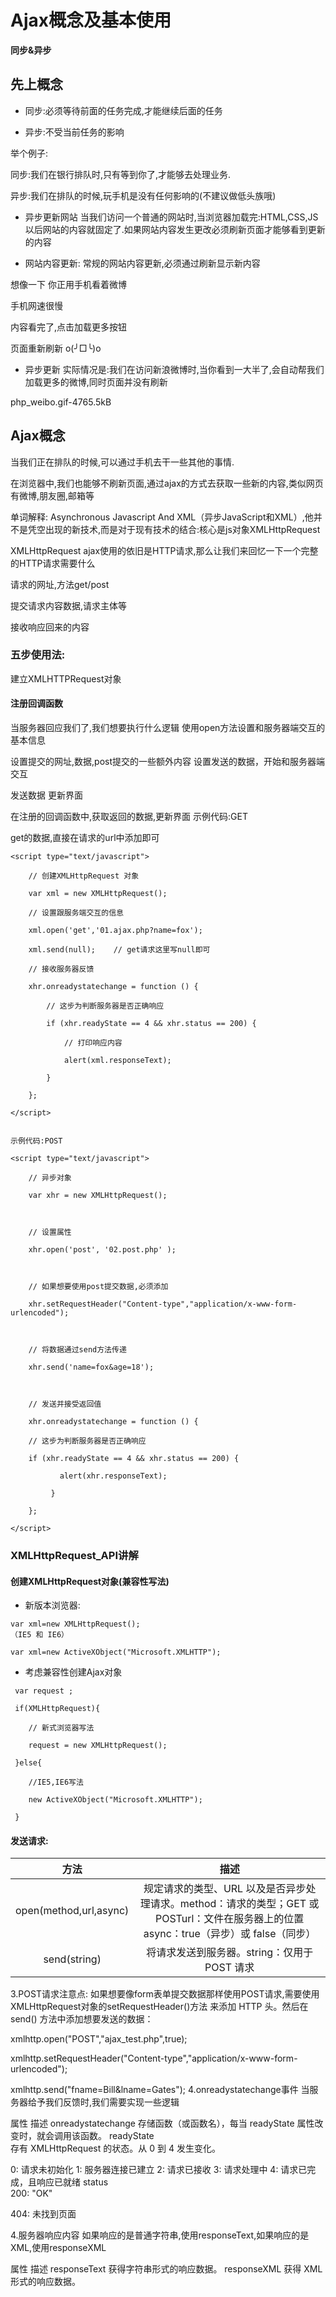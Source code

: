 # Ajax概念及基本使用

**同步&异步**
## 先上概念

* 同步:必须等待前面的任务完成,才能继续后面的任务

* 异步:不受当前任务的影响

举个例子:

同步:我们在银行排队时,只有等到你了,才能够去处理业务.


异步:我们在排队的时候,玩手机是没有任何影响的(不建议做低头族哦)


* 异步更新网站
当我们访问一个普通的网站时,当浏览器加载完:HTML,CSS,JS以后网站的内容就固定了.如果网站内容发生更改必须刷新页面才能够看到更新的内容

* 网站内容更新:
常规的网站内容更新,必须通过刷新显示新内容

想像一下
你正用手机看着微博

手机网速很慢

内容看完了,点击加载更多按钮

页面重新刷新 o(╯□╰)o

* 异步更新
实际情况是:我们在访问新浪微博时,当你看到一大半了,会自动帮我们加载更多的微博,同时页面并没有刷新

php_weibo.gif-4765.5kB

## Ajax概念
当我们正在排队的时候,可以通过手机去干一些其他的事情.

在浏览器中,我们也能够不刷新页面,通过ajax的方式去获取一些新的内容,类似网页有微博,朋友圈,邮箱等

单词解释:
Asynchronous Javascript And XML（异步JavaScript和XML）,他并不是凭空出现的新技术,而是对于现有技术的结合:核心是js对象XMLHttpRequest

XMLHttpRequest
ajax使用的依旧是HTTP请求,那么让我们来回忆一下一个完整的HTTP请求需要什么

请求的网址,方法get/post

提交请求内容数据,请求主体等

接收响应回来的内容

###  五步使用法:

建立XMLHTTPRequest对象

#### 注册回调函数

当服务器回应我们了,我们想要执行什么逻辑
使用open方法设置和服务器端交互的基本信息

设置提交的网址,数据,post提交的一些额外内容
设置发送的数据，开始和服务器端交互

发送数据
更新界面

在注册的回调函数中,获取返回的数据,更新界面
示例代码:GET

get的数据,直接在请求的url中添加即可

```
<script type="text/javascript">

    // 创建XMLHttpRequest 对象

    var xml = new XMLHttpRequest();

    // 设置跟服务端交互的信息

    xml.open('get','01.ajax.php?name=fox');

    xml.send(null);    // get请求这里写null即可

    // 接收服务器反馈

    xhr.onreadystatechange = function () {

        // 这步为判断服务器是否正确响应

        if (xhr.readyState == 4 && xhr.status == 200) {

            // 打印响应内容

            alert(xml.responseText);

        } 

    };

</script>
    
```
    
```
示例代码:POST

<script type="text/javascript">

    // 异步对象

    var xhr = new XMLHttpRequest();



    // 设置属性

    xhr.open('post', '02.post.php' );



    // 如果想要使用post提交数据,必须添加

    xhr.setRequestHeader("Content-type","application/x-www-form-urlencoded");



    // 将数据通过send方法传递

    xhr.send('name=fox&age=18');



    // 发送并接受返回值

    xhr.onreadystatechange = function () {

    // 这步为判断服务器是否正确响应

    if (xhr.readyState == 4 && xhr.status == 200) {

           alert(xhr.responseText);

         } 

    };

</script>
```


### XMLHttpRequest_API讲解
#### 创建XMLHttpRequest对象(兼容性写法)
* 新版本浏览器:



```
var xml=new XMLHttpRequest();
（IE5 和 IE6）

var xml=new ActiveXObject("Microsoft.XMLHTTP");
```


* 考虑兼容性创建Ajax对象



```
 var request ;

 if(XMLHttpRequest){

    // 新式浏览器写法

    request = new XMLHttpRequest();

 }else{

    //IE5,IE6写法

    new ActiveXObject("Microsoft.XMLHTTP");

 }
```

#### 发送请求:
|方法|	描述|
|:---:|:---:|
|open(method,url,async)	|规定请求的类型、URL 以及是否异步处理请求。method：请求的类型；GET 或 POSTurl：文件在服务器上的位置async：true（异步）或 false（同步）
|send(string)|	将请求发送到服务器。string：仅用于 POST 请求
3.POST请求注意点:
如果想要像form表单提交数据那样使用POST请求,需要使用XMLHttpRequest对象的setRequestHeader()方法 来添加 HTTP 头。然后在 send() 方法中添加想要发送的数据：


xmlhttp.open("POST","ajax_test.php",true);

xmlhttp.setRequestHeader("Content-type","application/x-www-form-urlencoded");

xmlhttp.send("fname=Bill&lname=Gates");
4.onreadystatechange事件
当服务器给予我们反馈时,我们需要实现一些逻辑

属性	描述
onreadystatechange	存储函数（或函数名），每当 readyState 属性改变时，就会调用该函数。
readyState	
存有 XMLHttpRequest 的状态。从 0 到 4 发生变化。

0: 请求未初始化
1: 服务器连接已建立
2: 请求已接收
3: 请求处理中
4: 请求已完成，且响应已就绪
status	
200: "OK"

404: 未找到页面

4.服务器响应内容
如果响应的是普通字符串,使用responseText,如果响应的是XML,使用responseXML

属性	描述
responseText	获得字符串形式的响应数据。
responseXML	获得 XML 形式的响应数据。